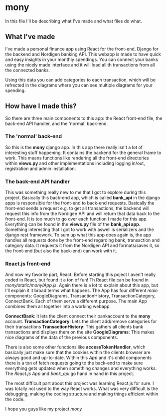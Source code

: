# mony

In this file I'll be describing what I've made and what files do what.

## What I've made
I've made a personal finance app using React for the front-end, Django for the backend and Nordigen banking API.
This webapp is made to have quick and easy insights in your monthly spendings. 
You can connect your banks using the nicely made interface and it will load all th transactions from all the connected banks.

Using this data you can add categories to each transaction, which will be refrected in the diagrams where you can see multiple diagrams for your spending.

## How have I made this?
So there are three main components to this app: the React front-end file, the back-end API handler, and the 'normal' back-end.

### The 'normal' back-end
So this is the **mony** django app. In this app there really isn't a lot of interesting stuff happening. It contains the backend for the general frame to work.
This means functions like rendering all the front-end directories within **views.py** and other implementations including logging in/out, registration and admin installation.

### The back-end API handler
This was something really new to me that I got to explore during this project. Basically this back-end app, which is called **bank_api** in the django apps is responsible for the front-end to back-end requests. Basically the front-end sends a request e.g. to get all transactions, the backend will request this info from the Nordigen API and will return that data back to the front-end. It is too much to go over each function I made for this app. Everything can be found in the **views.py** file of the **bank_api app**. Something interesting that I got to work with aswell is serializers and the django rest framework. To sum up what this app does again is, the app handles all requests done by the front-end regarding bank, transaction and category data. It requests it from the Nordigen API and formats/saves it, so the front-end (but also the back-end) can work with it.

### React.js front-end
And now my favorite part, React. Before starting this poject I aven't really coded in React, but found it a ton of fun!
Th React file can be found in *mony/static/mony/App.js*. Again there is a lot to explain about this app, but I'll explain it it broad terms what happens. The App has four different *main* components: GoogleDiagrams, TransactionHistory, TransactionCategory, ConnectBank. Each of them serve a different purpose. The main App combines them all together into a working webapp. 

**ConnectBank**: It lets the client connect their bankaccount to the **mony** account.
**TransactionCategory**: Lets the client add/remove categories for their transactions
**TransactionHistory**: This gathers all clients bank transactions and displays them on the site
**GoogleDiagrams**: This makes nice diagrams of the data of the previous components.

There is also some other functions like **accessTokenHandler**, which basically just make sure that the cookies within the clients browser are always good and up-to-date. Within this *App* and it's child components there is a ton of fetch requests going to the back-end to make sure everything gets updated when something changes and everything works. The *React.js App* and *bank_api* go hand in hand in this project.

The most difficult part about this project was learning React.js for sure. I was totally not used to the way React works. What was very difficult is the debugging, making the coding structure and making things efficient within the code.

I hope you guys like my project *mony*